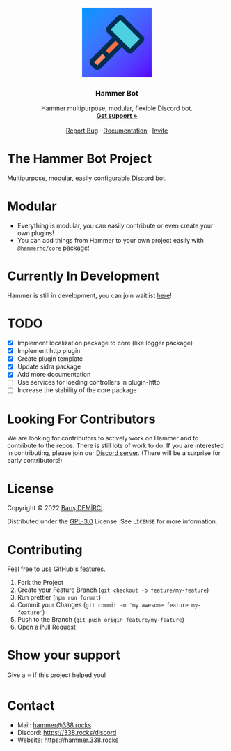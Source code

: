 <p align="center">
    <img src="./assets/hammer-new.png" alt="Logo" width="160" height="160" />
    <h3 align="center">Hammer Bot</h3>
    <p align="center">
        Hammer multipurpose, modular, flexible Discord bot.
        <br />
        <a href="https://338.rocks/discord"><strong>Get support »</strong></a>
        <br />
        <br />
        <a href="https://github.com/TheHammerHQ/issues">Report Bug</a>
        ·
        <a href="https://hammer.338.rocks">Documentation</a>
        ·
        <a href="https://338.rocks/invite-hammer">Invite</a>
    </p>
</p>

# The Hammer Bot Project

Multipurpose, modular, easily configurable Discord bot.

# Modular

-   Everything is modular, you can easily contribute or even create your own plugins!
-   You can add things from Hammer to your own project easily with [`@hammerhq/core`](https://npmjs.com/@hammerhq/core) package!

# Currently In Development

Hammer is still in development, you can join waitlist [here](https://hammer.338.rocks)!

# TODO

-   [x] Implement localization package to core (like logger package)
-   [x] Implement http plugin
-   [x] Create plugin template
-   [x] Update sidra package
-   [x] Add more documentation
-   [ ] Use services for loading controllers in plugin-http
-   [ ] Increase the stability of the core package

# Looking For Contributors

We are looking for contributors to actively work on Hammer and to contribute to the repos. There is still lots of work to do. If you are interested in contributing, please join our [Discord server](https://hammer.338.rocks/discord). (There will be a surprise for early contributors!)

# License

Copyright © 2022 [Barış DEMİRCİ](https://github.com/barbarbar338).

Distributed under the [GPL-3.0](https://www.gnu.org/licenses/gpl-3.0.html) License. See `LICENSE` for more information.

# Contributing

Feel free to use GitHub's features.

1. Fork the Project
2. Create your Feature Branch (`git checkout -b feature/my-feature`)
3. Run prettier (`npm run format`)
4. Commit your Changes (`git commit -m 'my awesome feature my-feature'`)
5. Push to the Branch (`git push origin feature/my-feature`)
6. Open a Pull Request

# Show your support

Give a ⭐️ if this project helped you!

# Contact

-   Mail: hammer@338.rocks
-   Discord: https://338.rocks/discord
-   Website: https://hammer.338.rocks
